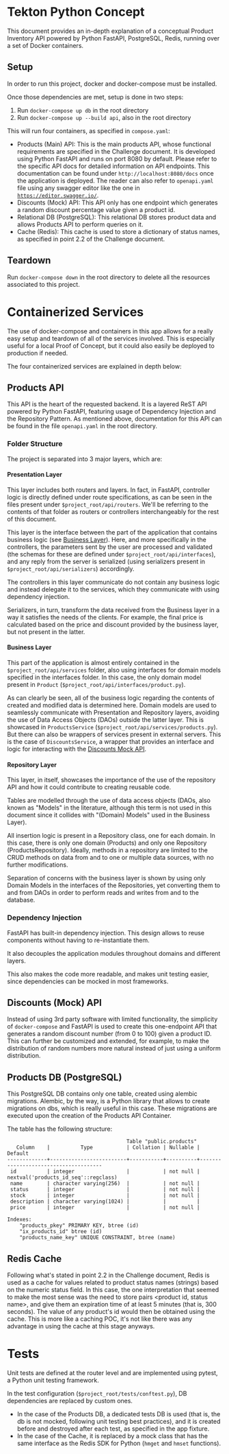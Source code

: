 # Tekton Python Concept

This document provides an in-depth explanation of a conceptual Product Inventory API powered by Python FastAPI, PostgreSQL, Redis, running over a set of Docker containers.

## Setup

In order to run this project, docker and docker-compose must be installed.

Once those dependencies are met, setup is done in two steps:

1. Run `docker-compose up db` in the root directory
2. Run `docker-compose up --build api`, also in the root directory

This will run four containers, as specified in `compose.yaml`:

- Products (Main) API: This is the main products API, whose functional requirements are specified in the Challenge document. It is developed using Python FastAPI and runs on port 8080 by default. Please refer to the specific API docs for detailed information on API endpoints. This documentation can be found under `http://localhost:8080/docs` once the application is deployed. The reader can also refer to `openapi.yaml` file using any swagger editor like the one in [`https://editor.swagger.io/`](https://editor.swagger.io/).
- Discounts (Mock) API: This API only has one endpoint which generates a random discount percentage value given a product id.
- Relational DB (PostgreSQL): This relational DB stores product data and allows Products API to perform queries on it.
- Cache (Redis): This cache is used to store a dictionary of status names, as specified in point 2.2 of the Challenge document.

## Teardown

Run `docker-compose down` in the root directory to delete all the resources associated to this project.

# Containerized Services

The use of docker-compose and containers in this app allows for a really easy setup and teardown of all of the services involved. This is especially useful for a local Proof of Concept, but it could also easily be deployed to production if needed.

The four containerized services are explained in depth below:

## Products API

This API is the heart of the requested backend. It is a layered ReST API powered by Python FastAPI, featuring usage of Dependency Injection and the Repository Pattern. As mentioned above, documentation for this API can be found in the file `openapi.yaml` in the root directory.

### Folder Structure

The project is separated into 3 major layers, which are:

#### <b>Presentation Layer</b>

This layer includes both routers and layers. In fact, in FastAPI, controller logic is directly defined under route specifications, as can be seen in the files present under `$project_root/api/routers`. We'll be referring to the contents of that folder as routers or controllers interchangeably for the rest of this document.

This layer is the interface between the part of the application that contains business logic (see [Business Layer](#business-layer)).
Here, and more specifically in the controllers, the parameters sent by the user are processed and validated (the schemas for these are defined under `$project_root/api/interfaces`), and any reply from the server is serialized (using serializers present in `$project_root/api/serializers`) accordingly.

The controllers in this layer communicate do not contain any business logic and instead delegate it to the services, which they communicate with using dependency injection.

Serializers, in turn, transform the data received from the Business layer in a way it satisfies the needs of the clients. For example, the final price is calculated based on the price and discount provided by the business layer, but not present in the latter.

#### <b>Business Layer </b>

This part of the application is almost entirely contained in the `$project_root/api/services` folder, also using interfaces for domain models specified in the interfaces folder. In this case, the only domain model present in `Product` (`$project_root/api/interfaces/product.py`).

As can clearly be seen, all of the business logic regarding the contents of created and modified data is determined here. Domain models are used to seamlessly communicate with Presentation and Repository layers, avoiding the use of Data Access Objects (DAOs) outside the latter layer. This is showcased in `ProductsService` (`$project_root/api/services/products.py`).
But there can also be wrappers of services present in external servers. This is the case of `DiscountsService`, a wrapper that provides an interface and logic for interacting with the [Discounts Mock API](#discounts-mock-api).

#### <b>Repository Layer</b>

This layer, in itself, showcases the importance of the use of the repository API and how it could contribute to creating reusable code.

Tables are modelled through the use of data access objects (DAOs, also known as "Models" in the literature, although this term is not used in this document since it collides with "(Domain) Models" used in the Business Layer).

All insertion logic is present in a Repository class, one for each domain. In this case, there is only one domain (Products) and only one Repository (ProductsRepository). Ideally, methods in a repository are limited to the CRUD methods on data from and to one or multiple data sources, with no further modifications.

Separation of concerns with the business layer is shown by using only Domain Models in the interfaces of the Repositories, yet converting them to and from DAOs in order to perform reads and writes from and to the database.

### Dependency Injection

FastAPI has built-in dependency injection. This design allows to reuse components without having to re-instantiate them.

It also decouples the application modules throughout domains and different layers.

This also makes the code more readable, and makes unit testing easier, since dependencies can be mocked in most frameworks.

## Discounts (Mock) API

Instead of using 3rd party software with limited functionality, the simplicity of `docker-compose` and FastAPI is used to create this one-endpoint API that generates a random discount number (from 0 to 100) given a product ID. This can further be customized and extended, for example, to make the distribution of random numbers more natural instead of just using a uniform distribution. 

## Products DB (PostgreSQL)

This PostgreSQL DB contains only one table, created using alembic migrations. Alembic, by the way, is a Python library that allows to create migrations on dbs, which is really useful in this case. These migrations are executed upon the creation of the Products API Container.

The table has the following structure:
```
                                       Table "public.products"
   Column    |          Type           | Collation | Nullable |               Default                
-------------+-------------------------+-----------+----------+--------------------------------------
 id          | integer                 |           | not null | nextval('products_id_seq'::regclass)
 name        | character varying(256)  |           | not null | 
 status      | integer                 |           | not null | 
 stock       | integer                 |           | not null | 
 description | character varying(1024) |           |          | 
 price       | integer                 |           | not null | 

Indexes:
    "products_pkey" PRIMARY KEY, btree (id)
    "ix_products_id" btree (id)
    "products_name_key" UNIQUE CONSTRAINT, btree (name)
```

## Redis Cache

Following what's stated in point 2.2 in the Challenge document, Redis is used as a cache for values related to product status names (strings) based on the numeric status field.
In this case, the one interpretation that seemed to make the most sense was the need to store pairs <product id, status name>, and give them an expiration time of at least 5 minutes (that is, 300 seconds). The value of any product's id would then be obtained using the cache. This is more like a caching POC, it's not like there was any advantage in using the cache at this stage anyways.

# Tests

Unit tests are defined at the router level and are implemented using pytest, a Python unit testing framework.

In the test configuration (`$project_root/tests/conftest.py`), DB dependencies are replaced by custom ones.

- In the case of the Products DB, a dedicated tests DB is used (that is, the db is not mocked, following unit testing best practices), and it is created before and destroyed after each test, as specified in the app fixture.
- In the case of the Cache, it is replaced by a mock class that has the same interface as the Redis SDK for Python (`hmget` and `hmset` functions).

